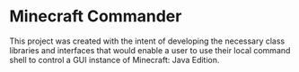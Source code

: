 # Minecraft Commander
This project was created with the intent of developing
the necessary class libraries and interfaces that would enable
a user to use their local command shell to control a GUI instance
of Minecraft: Java Edition.